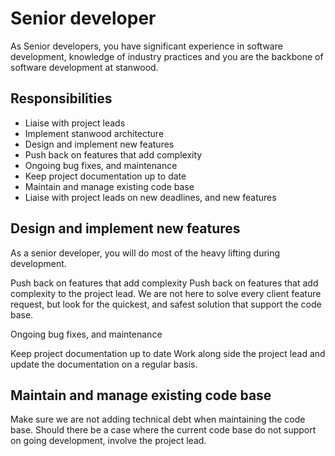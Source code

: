 # Senior developer

As Senior developers, you have significant experience in software development, knowledge of industry practices and you are the backbone of software development at stanwood.

## Responsibilities
- Liaise with project leads
- Implement stanwood architecture
- Design and implement new features
- Push back on features that add complexity
- Ongoing bug fixes, and maintenance
- Keep project documentation up to date
- Maintain and manage existing code base
- Liaise with project leads on new deadlines, and new features

## Design and implement new features
As a senior developer, you will do most of the heavy lifting during development.

Push back on features that add complexity
Push back on features that add complexity to the project lead. We are not here to solve every client feature request, but look for the quickest, and safest solution that support the code base. 

Ongoing bug fixes, and maintenance

Keep project documentation up to date
Work along side the project lead and update the documentation on a regular basis.

## Maintain and manage existing code base
Make sure we are not adding technical debt when maintaining the code base. Should there be a case where the current code base do not support on going development, involve the project lead. 